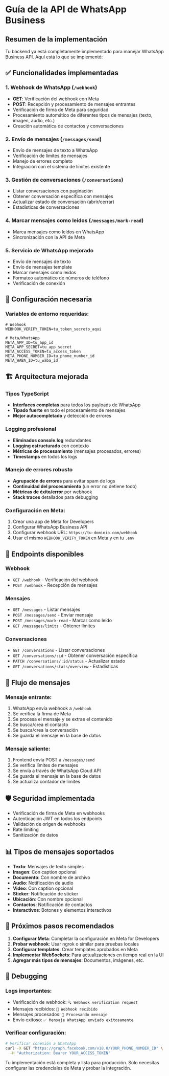 # Guía de la API de WhatsApp Business

## Resumen de la implementación

Tu backend ya está completamente implementado para manejar WhatsApp Business API. Aquí está lo que se implementó:

## ✅ Funcionalidades implementadas

### 1. Webhook de WhatsApp (`/webhook`)
- **GET**: Verificación del webhook con Meta
- **POST**: Recepción y procesamiento de mensajes entrantes
- Verificación de firma de Meta para seguridad
- Procesamiento automático de diferentes tipos de mensajes (texto, imagen, audio, etc.)
- Creación automática de contactos y conversaciones

### 2. Envío de mensajes (`/messages/send`)
- Envío de mensajes de texto a WhatsApp
- Verificación de límites de mensajes
- Manejo de errores completo
- Integración con el sistema de límites existente

### 3. Gestión de conversaciones (`/conversations`)
- Listar conversaciones con paginación
- Obtener conversación específica con mensajes
- Actualizar estado de conversación (abrir/cerrar)
- Estadísticas de conversaciones

### 4. Marcar mensajes como leídos (`/messages/mark-read`)
- Marca mensajes como leídos en WhatsApp
- Sincronización con la API de Meta

### 5. Servicio de WhatsApp mejorado
- Envío de mensajes de texto
- Envío de mensajes template
- Marcar mensajes como leídos
- Formateo automático de números de teléfono
- Verificación de conexión

## 🔧 Configuración necesaria

### Variables de entorno requeridas:
```env
# Webhook
WEBHOOK_VERIFY_TOKEN=tu_token_secreto_aqui

# Meta/WhatsApp
META_APP_ID=tu_app_id
META_APP_SECRET=tu_app_secret
META_ACCESS_TOKEN=tu_access_token
META_PHONE_NUMBER_ID=tu_phone_number_id
META_WABA_ID=tu_waba_id
```

## 🏗️ **Arquitectura mejorada**

### Tipos TypeScript
- **Interfaces completas** para todos los payloads de WhatsApp
- **Tipado fuerte** en todo el procesamiento de mensajes
- **Mejor autocompletado** y detección de errores

### Logging profesional
- **Eliminados console.log** redundantes
- **Logging estructurado** con contexto
- **Métricas de procesamiento** (mensajes procesados, errores)
- **Timestamps** en todos los logs

### Manejo de errores robusto
- **Agrupación de errores** para evitar spam de logs
- **Continuidad del procesamiento** (un error no detiene todo)
- **Métricas de éxito/error** por webhook
- **Stack traces** detallados para debugging

### Configuración en Meta:
1. Crear una app de Meta for Developers
2. Configurar WhatsApp Business API
3. Configurar webhook URL: `https://tu-dominio.com/webhook`
4. Usar el mismo `WEBHOOK_VERIFY_TOKEN` en Meta y en tu `.env`

## 📡 Endpoints disponibles

### Webhook
- `GET /webhook` - Verificación del webhook
- `POST /webhook` - Recepción de mensajes

### Mensajes
- `GET /messages` - Listar mensajes
- `POST /messages/send` - Enviar mensaje
- `POST /messages/mark-read` - Marcar como leído
- `GET /messages/limits` - Obtener límites

### Conversaciones
- `GET /conversations` - Listar conversaciones
- `GET /conversations/:id` - Obtener conversación específica
- `PATCH /conversations/:id/status` - Actualizar estado
- `GET /conversations/stats/overview` - Estadísticas

## 🔄 Flujo de mensajes

### Mensaje entrante:
1. WhatsApp envía webhook a `/webhook`
2. Se verifica la firma de Meta
3. Se procesa el mensaje y se extrae el contenido
4. Se busca/crea el contacto
5. Se busca/crea la conversación
6. Se guarda el mensaje en la base de datos

### Mensaje saliente:
1. Frontend envía POST a `/messages/send`
2. Se verifica límites de mensajes
3. Se envía a través de WhatsApp Cloud API
4. Se guarda el mensaje en la base de datos
5. Se actualiza contador de límites

## 🛡️ Seguridad implementada

- Verificación de firma de Meta en webhooks
- Autenticación JWT en todos los endpoints
- Validación de origen de webhooks
- Rate limiting
- Sanitización de datos

## 📊 Tipos de mensajes soportados

- **Texto**: Mensajes de texto simples
- **Imagen**: Con caption opcional
- **Documento**: Con nombre de archivo
- **Audio**: Notificación de audio
- **Video**: Con caption opcional
- **Sticker**: Notificación de sticker
- **Ubicación**: Con nombre opcional
- **Contactos**: Notificación de contactos
- **Interactivos**: Botones y elementos interactivos

## 🚀 Próximos pasos recomendados

1. **Configurar Meta**: Completar la configuración en Meta for Developers
2. **Probar webhook**: Usar ngrok o similar para pruebas locales
3. **Configurar templates**: Crear templates aprobados en Meta
4. **Implementar WebSockets**: Para actualizaciones en tiempo real en la UI
5. **Agregar más tipos de mensajes**: Documentos, imágenes, etc.

## 🐛 Debugging

### Logs importantes:
- Verificación de webhook: `🔍 Webhook verification request`
- Mensajes recibidos: `📨 Webhook recibido`
- Mensajes procesados: `📱 Procesando mensaje`
- Envío exitoso: `✅ Mensaje WhatsApp enviado exitosamente`

### Verificar configuración:
```bash
# Verificar conexión a WhatsApp
curl -X GET "https://graph.facebook.com/v18.0/YOUR_PHONE_NUMBER_ID" \
  -H "Authorization: Bearer YOUR_ACCESS_TOKEN"
```

Tu implementación está completa y lista para producción. Solo necesitas configurar las credenciales de Meta y probar la integración.
